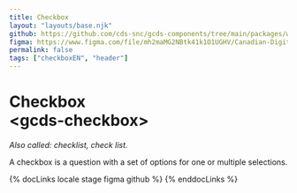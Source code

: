 ```yaml
---
title: Checkbox
layout: "layouts/base.njk"
github: https://github.com/cds-snc/gcds-components/tree/main/packages/web/src/components/gcds-checkbox
figma: https://www.figma.com/file/mh2maMG2NBtk41k1O1UGHV/Canadian-Digital-Service%E2%80%A8---GC-Design-System?node-id=2760%3A8318&t=ciEmm7GYyGAY73zZ-0
permalink: false
tags: ["checkboxEN", "header"]
---
```


# Checkbox<br>&lt;gcds-checkbox&gt;

_Also called: checklist, check list._

A checkbox is a question with a set of options for one or multiple selections.

{% docLinks locale stage figma github %}
{% enddocLinks %}

<div class="b-sm b-gray px-250 pt-400 mt-400 mb-500">
  <gcds-fieldset
    fieldset-id="fieldset"
    legend="Checkbox legend"
    hint="Fieldset hint."
  >
    <gcds-checkbox
      checkbox-id="form-check-1"
      label="Checkbox option"
      hint="This is a description or example to make it clearer."
      name="radio"
      checked
    ></gcds-checkbox>
    <gcds-checkbox
      checkbox-id="form-check-2"
      label="Checkbox option"
      hint="This is a description or example to make it clearer."
      name="radio"
    ></gcds-checkbox>
  </gcds-fieldset>
</div>
